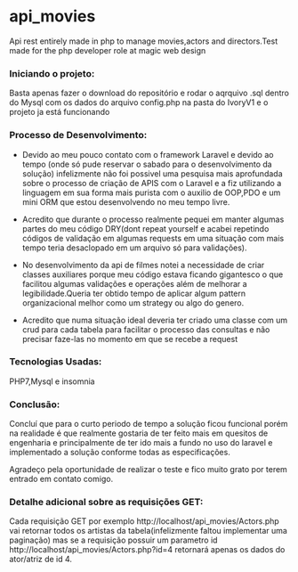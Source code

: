 # api_movies
Api rest entirely made in php to manage movies,actors and directors.Test made for the php developer role at magic web design

<h3>Iniciando o projeto:</h3>
<p>Basta apenas fazer o download do repositório e rodar o aqrquivo .sql dentro do Mysql 
com os dados do arquivo config.php na pasta do IvoryV1 e o projeto ja está funcionando</p>

<h3>Processo de Desenvolvimento:</h3>
<ul>
  <li>
    <p>Devido ao meu pouco contato com o framework Laravel e devido ao tempo (onde só pude reservar o sabado para o desenvolvimento da    solução) infelizmente não foi possivel uma pesquisa mais aprofundada sobre o processo de criação de APIS com o Laravel e a fiz utilizando a linguagem em sua forma mais purista com o auxilio de OOP,PDO e um mini ORM que estou desenvolvendo no meu tempo livre.</p>
   </li>
  <li>
    <p>Acredito que durante o processo realmente pequei em manter algumas partes do meu código DRY(dont repeat yourself e acabei repetindo códigos de validação em algumas requests em uma situação com mais tempo teria desaclopado em um arquivo só para validações).</p>
    </li>
    <li>
     <p>No desenvolvimento da api de filmes notei a necessidade de criar classes auxiliares porque meu código estava ficando gigantesco   o que facilitou algumas validações e operações além de melhorar a legibilidade.Queria ter obtido tempo de aplicar algum pattern organizacional melhor como um strategy ou algo do genero.</p>
    </li>
  <li>
    <p>Acredito que numa situação ideal deveria ter criado uma classe com um crud para cada tabela para facilitar o processo das consultas e não precisar faze-las no momento em que se recebe a request</p>
    </li>
  
</ul>

<h3>Tecnologias Usadas:</h3>
<p>PHP7,Mysql e insomnia</p>

<h3>Conclusão:</h3>
<p>Concluí que para o curto periodo de tempo a solução ficou funcional porém na realidade é que realmente gostaria de ter feito mais em quesitos de engenharia e principalmente de ter ido mais a fundo no uso do laravel e implementado a solução conforme todas as especificações.</p>

<span>Agradeço pela oportunidade de realizar o teste e fico muito grato por terem entrado em contato comigo.</span>

<h3>Detalhe adicional sobre as requisições GET:</h3>
<p>Cada requisição GET por exemplo http://localhost/api_movies/Actors.php vai retornar todos os artistas da tabela(infelizmente faltou implementar uma paginação) mas se a requisição possuir um parametro id http://localhost/api_movies/Actors.php?id=4 retornará apenas os dados do ator/atriz de id 4.</p>

